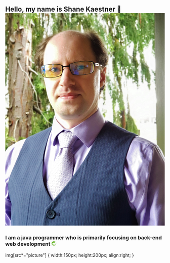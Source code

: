 ## Hello, my name is Shane Kaestner 🌇 ![my picture](/images/Online-Shane.jpg#picture "Shane")

### I am a java programmer who is primarily focusing on back-end web development <img src="images/Spring.jpg" alt="spring logo" title="Spring" width="15">


<!-- <img align="right" src="images/Online-Shane.jpg#picture" alt="My picture" title="Shane" width="150" height="200" /> -->

img[src*="picture"] {
    width:150px;
    height:200px;
    align:right;
}
